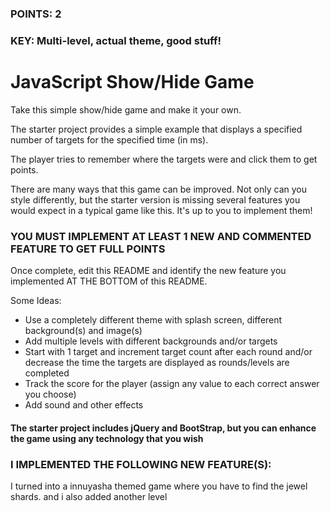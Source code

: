 ### POINTS: 2	
### KEY: Multi-level, actual theme, good stuff!

# JavaScript Show/Hide Game

Take this simple show/hide game and make it your own.

The starter project provides a simple example that displays a specified number of targets for the specified time (in ms).

The player tries to remember where the targets were and click them to get points.

There are many ways that this game can be improved. Not only can you style differently, but the starter version is missing several features you would expect in a typical game like this. It's up to you to implement them!

### YOU MUST IMPLEMENT AT LEAST 1 NEW AND COMMENTED FEATURE TO GET FULL POINTS

Once complete, edit this README and identify the new feature you implemented AT THE BOTTOM of this README.

Some Ideas:

* Use a completely different theme with splash screen, different background(s) and image(s)
* Add multiple levels with different backgrounds and/or targets
* Start with 1 target and increment target count after each round and/or decrease the time the targets are displayed as rounds/levels are completed
* Track the score for the player (assign any value to each correct answer you choose)
* Add sound and other effects


#### The starter project includes jQuery and BootStrap, but you can enhance the game using any technology that you wish

### I IMPLEMENTED THE FOLLOWING NEW FEATURE(S):

I turned into a innuyasha themed game where you have to find the jewel shards. and i also added another level



